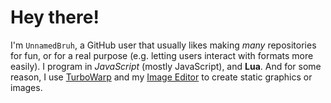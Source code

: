 # Hey there!
I'm `UnnamedBruh`, a GitHub user that usually likes making *many* repositories for fun, or for a real purpose (e.g. letting users interact with formats more easily).
I program in *JavaScript* (mostly JavaScript), and **Lua**.
And for some reason, I use [TurboWarp](https://turbowarp.org) and my [Image Editor](https://unnamedbruh.github.io/newer-image-editor/imageEditor.html) to create static graphics or images.
